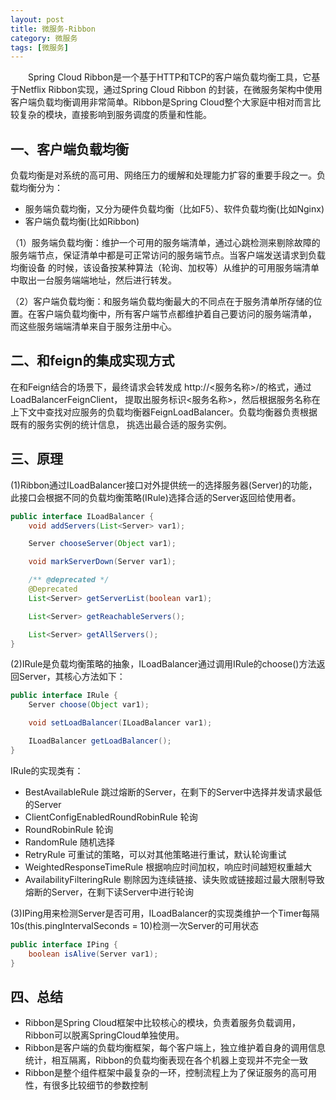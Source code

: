 ```yaml
---
layout: post
title: 微服务-Ribbon
category: 微服务
tags: [微服务]
---
```


&ensp;&ensp;&ensp;&ensp;Spring Cloud Ribbon是一个基于HTTP和TCP的客户端负载均衡工具，它基于Netflix Ribbon实现，通过Spring Cloud Ribbon
的封装，在微服务架构中使用客户端负载均衡调用非常简单。Ribbon是Spring Cloud整个大家庭中相对而言比较复杂的模块，直接影响到服务调度的质量和性能。

## 一、客户端负载均衡

负载均衡是对系统的高可用、网络压力的缓解和处理能力扩容的重要手段之一。负载均衡分为：
- 服务端负载均衡，又分为硬件负载均衡（比如F5）、软件负载均衡(比如Nginx)
- 客户端负载均衡(比如Ribbon)

（1）服务端负载均衡：维护一个可用的服务端清单，通过心跳检测来剔除故障的服务端节点，保证清单中都是可正常访问的服务端节点。当客户端发送请求到负载均衡设备
的时候，该设备按某种算法（轮询、加权等）从维护的可用服务端清单中取出一台服务端端地址，然后进行转发。

（2）客户端负载均衡：和服务端负载均衡最大的不同点在于服务清单所存储的位置。在客户端负载均衡中，所有客户端节点都维护着自己要访问的服务端清单，
而这些服务端端清单来自于服务注册中心。


## 二、和feign的集成实现方式

在和Feign结合的场景下，最终请求会转发成 http://<服务名称>/<relative-path-to-service>的格式，通过LoadBalancerFeignClient，
提取出服务标识<服务名称>，然后根据服务名称在上下文中查找对应服务的负载均衡器FeignLoadBalancer。负载均衡器负责根据既有的服务实例的统计信息，
挑选出最合适的服务实例。


## 三、原理

(1)Ribbon通过ILoadBalancer接口对外提供统一的选择服务器(Server)的功能，此接口会根据不同的负载均衡策略(IRule)选择合适的Server返回给使用者。
```java
public interface ILoadBalancer {
    void addServers(List<Server> var1);

    Server chooseServer(Object var1);

    void markServerDown(Server var1);

    /** @deprecated */
    @Deprecated
    List<Server> getServerList(boolean var1);

    List<Server> getReachableServers();

    List<Server> getAllServers();
}
```

(2)IRule是负载均衡策略的抽象，ILoadBalancer通过调用IRule的choose()方法返回Server，其核心方法如下：
```java
public interface IRule {
    Server choose(Object var1);

    void setLoadBalancer(ILoadBalancer var1);

    ILoadBalancer getLoadBalancer();
}
```

IRule的实现类有：
- BestAvailableRule  跳过熔断的Server，在剩下的Server中选择并发请求最低的Server
- ClientConfigEnabledRoundRobinRule  轮询
- RoundRobinRule  轮询
- RandomRule  随机选择
- RetryRule  可重试的策略，可以对其他策略进行重试，默认轮询重试
- WeightedResponseTimeRule  根据响应时间加权，响应时间越短权重越大
- AvailabilityFilteringRule  剔除因为连续链接、读失败或链接超过最大限制导致熔断的Server，在剩下读Server中进行轮询

(3)IPing用来检测Server是否可用，ILoadBalancer的实现类维护一个Timer每隔10s(this.pingIntervalSeconds = 10)检测一次Server的可用状态
```java
public interface IPing {
    boolean isAlive(Server var1);
}
```


## 四、总结

- Ribbon是Spring Cloud框架中比较核心的模块，负责着服务负载调用，Ribbon可以脱离SpringCloud单独使用。
- Ribbon是客户端的负载均衡框架，每个客户端上，独立维护着自身的调用信息统计，相互隔离，Ribbon的负载均衡表现在各个机器上变现并不完全一致
- Ribbon是整个组件框架中最复杂的一环，控制流程上为了保证服务的高可用性，有很多比较细节的参数控制

